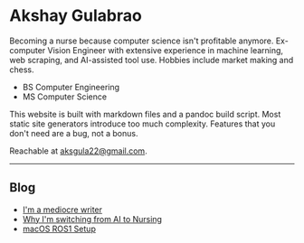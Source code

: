 # Akshay Gulabrao

Becoming a nurse because computer science isn't profitable anymore. Ex-computer Vision Engineer with extensive experience in machine learning, web scraping, and AI-assisted tool use. Hobbies include market making and chess.

- BS Computer Engineering  
- MS Computer Science  

This website is built with markdown files and a pandoc build script. Most static site generators introduce too much complexity. Features that you don't need are a bug, not a bonus.

Reachable at [aksgula22@gmail.com](mailto:aksgula22@gmail.com).

---

## Blog
- [I'm a mediocre writer](./identity.html)
- [Why I'm switching from AI to Nursing](./nursing.html)
- [macOS ROS1 Setup](./ros_macos.html)
